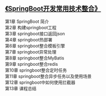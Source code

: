 ## [《SpringBoot开发常用技术整合》](https://www.imooc.com/learn/956)<br />
第1章 SpringBoot 简介  
第2章 构建springboot工程  
第3章 springboot接口返回json  
第4章 springboot热部署  
第6章 springboot整合模板引擎  
第7章 springboot异常处理  
第8章 springboot整合MyBatis  
第9章 springboot整合redis  
第10章 springboot整合定时任务  
第11章 springboot整合异步任务以及使用场景  
第12章 springboot中如何使用拦截器  
第13章 课程总结
